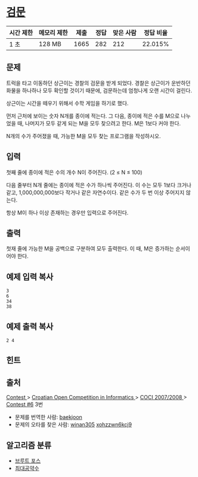 # [검문](https://www.acmicpc.net/problem/2981)

| 시간 제한 | 메모리 제한 | 제출   | 정답   | 맞은 사람 | 정답 비율   |
| ----- | ------ | ---- | ---- | ----- | ------- |
| 1 초   | 128 MB | 1665 | 282  | 212   | 22.015% |

## 문제

트럭을 타고 이동하던 상근이는 경찰의 검문을 받게 되었다. 경찰은 상근이가 운반하던 화물을 하나하나 모두 확인할 것이기 때문에, 검문하는데 엄청나게 오랜 시간이 걸린다.

상근이는 시간을 떼우기 위해서 수학 게임을 하기로 했다.

먼저 근처에 보이는 숫자 N개를 종이에 적는다. 그 다음, 종이에 적은 수를 M으로 나누었을 때, 나머지가 모두 같게 되는 M을 모두 찾으려고 한다. M은 1보다 커야 한다.

N개의 수가 주어졌을 때, 가능한 M을 모두 찾는 프로그램을 작성하시오.

## 입력

첫째 줄에 종이에 적은 수의 개수 N이 주어진다. (2 ≤ N ≤  100)

다음 줄부터 N개 줄에는 종이에 적은 수가 하나씩 주어진다. 이 수는 모두 1보다 크거나 같고, 1,000,000,000보다 작거나 같은 자연수이다. 같은 수가 두 번 이상 주어지지 않는다.

항상 M이 하나 이상 존재하는 경우만 입력으로 주어진다.

## 출력

첫재 줄에 가능한 M을 공백으로 구분하여 모두 출력한다. 이 때, M은 증가하는 순서이어야 한다.

## 예제 입력 복사

```
3
6
34
38

```

## 예제 출력 복사

```
2 4
```

## 힌트

## 출처

[Contest ](https://www.acmicpc.net/category/45)> [Croatian Open Competition in Informatics ](https://www.acmicpc.net/category/17)> [COCI 2007/2008 ](https://www.acmicpc.net/category/23)> [Contest #6](https://www.acmicpc.net/category/detail/105) 3번

- 문제를 번역한 사람: [baekjoon](https://www.acmicpc.net/user/baekjoon)
- 문제의 오타를 찾은 사람: [winan305](https://www.acmicpc.net/user/winan305) [xohzzwn6kcj9](https://www.acmicpc.net/user/xohzzwn6kcj9)

## 알고리즘 분류

- [브루트 포스](https://www.acmicpc.net/problem/tag/%EB%B8%8C%EB%A3%A8%ED%8A%B8%20%ED%8F%AC%EC%8A%A4)
- [최대공약수](https://www.acmicpc.net/problem/tag/%EC%B5%9C%EB%8C%80%EA%B3%B5%EC%95%BD%EC%88%98)